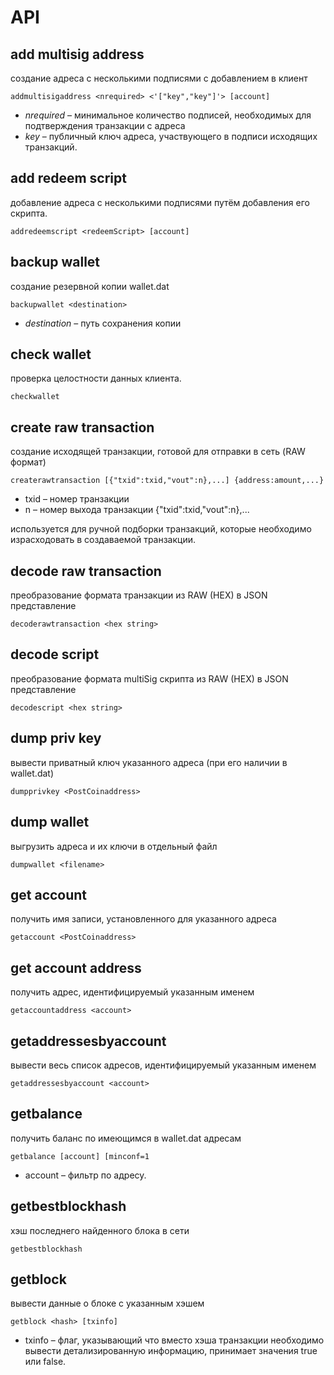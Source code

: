 # API

## add multisig address

создание адреса с несколькими подписями с добавлением в клиент

`addmultisigaddress <nrequired> <'["key","key"]'> [account]`

- *nrequired* – минимальное количество подписей, необходимых для подтверждения транзакции с адреса 
- *key* – публичный ключ адреса, участвующего в подписи исходящих транзакций.

## add redeem script 

добавление адреса с несколькими подписями путём добавления его скрипта.

`addredeemscript <redeemScript> [account]`

## backup wallet  

создание резервной копии wallet.dat 

`backupwallet <destination>`

- *destination* – путь сохранения копии

## check wallet  

проверка целостности данных клиента. 

`checkwallet`

## create raw transaction  

создание исходящей транзакции, готовой для отправки в сеть (RAW формат) 

`createrawtransaction [{"txid":txid,"vout":n},...] {address:amount,...}`

- txid – номер транзакции 
- n – номер выхода транзакции {"txid":txid,"vout":n},... 

используется для ручной подборки транзакций, которые необходимо израсходовать в создаваемой транзакции.

## decode raw transaction 

преобразование формата транзакции из RAW (HEX) в JSON представление

`decoderawtransaction <hex string>`

## decode script 

преобразование формата multiSig скрипта из RAW (HEX) в JSON представление

`decodescript <hex string>`

## dump priv key  

вывести приватный ключ указанного адреса (при его наличии в wallet.dat)

`dumpprivkey <PostCoinaddress>`

## dump wallet   

выгрузить адреса и их ключи в отдельный файл

`dumpwallet <filename>`

## get account    

получить имя записи, установленного для указанного адреса

`getaccount <PostCoinaddress>`

## get account address     

получить адрес, идентифицируемый указанным именем

`getaccountaddress <account>`

## getaddressesbyaccount     

вывести весь список адресов, идентифицируемый указанным именем

`getaddressesbyaccount <account>`

## getbalance     

получить баланс по имеющимся в wallet.dat адресам

`getbalance [account] [minconf=1`

- account – фильтр по адресу. 

## getbestblockhash      

хэш последнего найденного блока в сети

`getbestblockhash `

## getblock      

вывести данные о блоке с указанным хэшем

`getblock <hash> [txinfo]`

- txinfo – флаг, указывающий что вместо хэша транзакции необходимо вывести детализированную информацию, принимает значения true или false.
